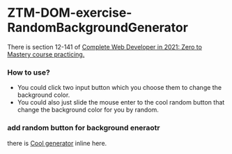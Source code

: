 # ZTM-DOM-exercise-RandomBackgroundGenerator
There is section 12-141 of [Complete Web Developer in 2021: Zero to Mastery course practicing.](https://academy.zerotomastery.io/p/complete-web-developer-zero-to-mastery?utm_source=github&utm_medium=complete-web-developer-manual "title")
### How to use?
- You could click two input button which you choose them to change the background color.
- You could also just slide the mouse enter to the cool random button that change the background color for you by random.
### add random button for background eneraotr
there is [Cool generator](https://joeban0608.github.io/ZTM-DOM-exercise-RandomBackgroundGenerator/) inline here.
